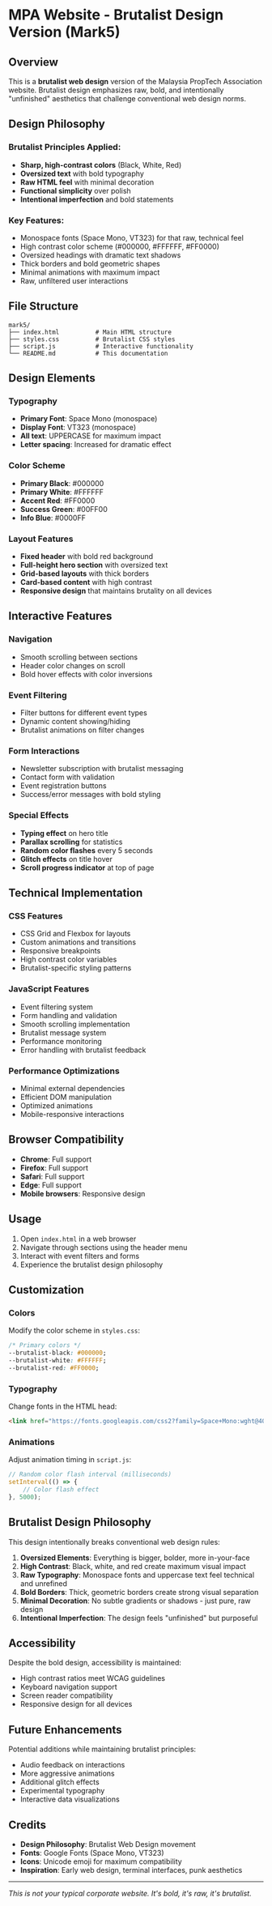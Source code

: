 # MPA Website - Brutalist Design Version (Mark5)

## Overview

This is a **brutalist web design** version of the Malaysia PropTech Association website. Brutalist design emphasizes raw, bold, and intentionally "unfinished" aesthetics that challenge conventional web design norms.

## Design Philosophy

### Brutalist Principles Applied:
- **Sharp, high-contrast colors** (Black, White, Red)
- **Oversized text** with bold typography
- **Raw HTML feel** with minimal decoration
- **Functional simplicity** over polish
- **Intentional imperfection** and bold statements

### Key Features:
- Monospace fonts (Space Mono, VT323) for that raw, technical feel
- High contrast color scheme (#000000, #FFFFFF, #FF0000)
- Oversized headings with dramatic text shadows
- Thick borders and bold geometric shapes
- Minimal animations with maximum impact
- Raw, unfiltered user interactions

## File Structure

```
mark5/
├── index.html          # Main HTML structure
├── styles.css          # Brutalist CSS styles
├── script.js           # Interactive functionality
└── README.md           # This documentation
```

## Design Elements

### Typography
- **Primary Font**: Space Mono (monospace)
- **Display Font**: VT323 (monospace)
- **All text**: UPPERCASE for maximum impact
- **Letter spacing**: Increased for dramatic effect

### Color Scheme
- **Primary Black**: #000000
- **Primary White**: #FFFFFF  
- **Accent Red**: #FF0000
- **Success Green**: #00FF00
- **Info Blue**: #0000FF

### Layout Features
- **Fixed header** with bold red background
- **Full-height hero section** with oversized text
- **Grid-based layouts** with thick borders
- **Card-based content** with high contrast
- **Responsive design** that maintains brutality on all devices

## Interactive Features

### Navigation
- Smooth scrolling between sections
- Header color changes on scroll
- Bold hover effects with color inversions

### Event Filtering
- Filter buttons for different event types
- Dynamic content showing/hiding
- Brutalist animations on filter changes

### Form Interactions
- Newsletter subscription with brutalist messaging
- Contact form with validation
- Event registration buttons
- Success/error messages with bold styling

### Special Effects
- **Typing effect** on hero title
- **Parallax scrolling** for statistics
- **Random color flashes** every 5 seconds
- **Glitch effects** on title hover
- **Scroll progress indicator** at top of page

## Technical Implementation

### CSS Features
- CSS Grid and Flexbox for layouts
- Custom animations and transitions
- Responsive breakpoints
- High contrast color variables
- Brutalist-specific styling patterns

### JavaScript Features
- Event filtering system
- Form handling and validation
- Smooth scrolling implementation
- Brutalist message system
- Performance monitoring
- Error handling with brutalist feedback

### Performance Optimizations
- Minimal external dependencies
- Efficient DOM manipulation
- Optimized animations
- Mobile-responsive interactions

## Browser Compatibility

- **Chrome**: Full support
- **Firefox**: Full support
- **Safari**: Full support
- **Edge**: Full support
- **Mobile browsers**: Responsive design

## Usage

1. Open `index.html` in a web browser
2. Navigate through sections using the header menu
3. Interact with event filters and forms
4. Experience the brutalist design philosophy

## Customization

### Colors
Modify the color scheme in `styles.css`:
```css
/* Primary colors */
--brutalist-black: #000000;
--brutalist-white: #FFFFFF;
--brutalist-red: #FF0000;
```

### Typography
Change fonts in the HTML head:
```html
<link href="https://fonts.googleapis.com/css2?family=Space+Mono:wght@400;700&family=VT323&display=swap" rel="stylesheet">
```

### Animations
Adjust animation timing in `script.js`:
```javascript
// Random color flash interval (milliseconds)
setInterval(() => {
    // Color flash effect
}, 5000);
```

## Brutalist Design Philosophy

This design intentionally breaks conventional web design rules:

1. **Oversized Elements**: Everything is bigger, bolder, more in-your-face
2. **High Contrast**: Black, white, and red create maximum visual impact
3. **Raw Typography**: Monospace fonts and uppercase text feel technical and unrefined
4. **Bold Borders**: Thick, geometric borders create strong visual separation
5. **Minimal Decoration**: No subtle gradients or shadows - just pure, raw design
6. **Intentional Imperfection**: The design feels "unfinished" but purposeful

## Accessibility

Despite the bold design, accessibility is maintained:
- High contrast ratios meet WCAG guidelines
- Keyboard navigation support
- Screen reader compatibility
- Responsive design for all devices

## Future Enhancements

Potential additions while maintaining brutalist principles:
- Audio feedback on interactions
- More aggressive animations
- Additional glitch effects
- Experimental typography
- Interactive data visualizations

## Credits

- **Design Philosophy**: Brutalist Web Design movement
- **Fonts**: Google Fonts (Space Mono, VT323)
- **Icons**: Unicode emoji for maximum compatibility
- **Inspiration**: Early web design, terminal interfaces, punk aesthetics

---

*This is not your typical corporate website. It's bold, it's raw, it's brutalist.*
